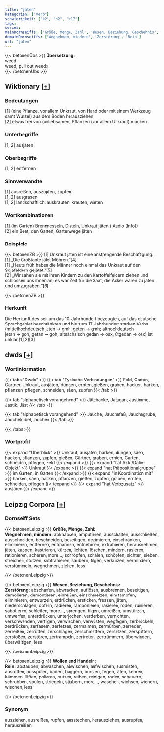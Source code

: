 ```yaml
---
title: "jäten"
kategorien: ["Verb"]
schwierigkeit: ["k2", "h2", "r17"]
tags:
series:
mainDornseiffs: ['Größe, Menge, Zahl', 'Wesen, Beziehung, Geschehnis', 'Wollen und Handeln']
domainDornseiffs: ['Wegnehmen, mindern', 'Zerstörung', 'Rein']
url: "jäten"
---
```


{{< betonenÜbs >}}
**Übersetzung:**  
weed  
weed, pull out weeds  
{{< /betonenÜbs >}}

## Wiktionary [[+](https://de.wiktionary.org/wiki/jäten)]

### Bedeutungen
[1] (eine Pflanze, vor allem Unkraut, von Hand oder mit einem Werkzeug samt Wurzel) aus dem Boden herausziehen  
[2] etwas frei von (unliebsamen) Pflanzen (vor allem Unkraut) machen  

### Unterbegriffe
[1, 2] ausjäten  

### Oberbegriffe
[1, 2] entfernen  

### Sinnverwandte
[1] ausreißen, auszupfen, zupfen  
[1, 2] ausgrasen  
[1, 2] landschaftlich: auskrauten, krauten, wieten  

### Wortkombinationen
[1] (im Garten) Brennnesseln, Disteln, Unkraut jäten ( Audio (Info))  
[2] ein Beet, den Garten, Gartenwege jäten  

### Beispiele
{{< betonenZB >}}
[1] Unkraut jäten ist eine anstrengende Beschäftigung.  
[1] „Die Großtante jätet Möhren.“[4]  
[1] „Heute früh haben die Männer noch einmal das Unkraut auf den Sojafeldern gejätet.“[5]  
[2] „Wir sahen sie mit ihren Kindern zu den Kartoffelfeldern ziehen und schlossen uns ihnen an; es war Zeit für die Saat, die Äcker waren zu jäten und umzugraben.“[6]  

{{< /betonenZB >}}
### Herkunft
Die Herkunft des seit um das 10. Jahrhundert bezeugten, auf das deutsche Sprachgebiet beschränkten und bis zum 17. Jahrhundert starken Verbs (mittelhochdeutsch jeten → gmh, geten → gmh; althochdeutsch jetan → goh, getan → goh; altsächsisch gedan → osx, ūtgedan → osx) ist unklar.[1][2][3]  



## dwds [[+](https://www.dwds.de/wb/jäten)]

### Wortinformation
{{< tabs "Dwds" >}}
{{< tab "Typische Verbindungen" >}}
Feld, Garten, Gärtner, Unkraut, ausjäten, düngen, ernten, gießen, graben, hacken, harken, pflanzen, pflegen, schneiden, säen, zupfen
{{< /tab >}}

{{< tab "alphabetisch vorangehend" >}}
Jätehacke, Jatagan, Jastimme, Jastik, Jäst
{{< /tab >}}

{{< tab "alphabetisch vorangehend" >}}
Jauche, Jauchefaß, Jauchegrube, Jauchekübel, jauchen
{{< /tab >}}

{{< /tabs >}}

### Wortprofil
{{< expand "Überblick" >}} Unkraut, ausjäten, harken, düngen, säen, hacken, pflanzen, zupfen, gießen, Gärtner, graben, ernten, Garten, schneiden, pflegen, Feld {{< /expand >}}
{{< expand "hat Akk./Dativ-Objekt" >}} Unkraut {{< /expand >}}
{{< expand "hat Präpositionalgruppe" >}} im Garten, in Garten {{< /expand >}}
{{< expand "in Koordination mit" >}} harken, säen, hacken, pflanzen, gießen, zupfen, graben, ernten, schneiden, pflegen {{< /expand >}}
{{< expand "hat Verbzusatz" >}} ausjäten {{< /expand >}}

## Leipzig Corpora [[+](https://corpora.uni-leipzig.de/en/res?word=jäten&corpusId=deu_newscrawl-public_2018)]

### Dornseiff Sets
{{< betonenLeipzig >}}
**Größe, Menge, Zahl:**  
**Wegnehmen, mindern:** abknapsen, amputieren, ausschalten, ausschließen, ausschneiden, beschneiden, beseitigen, dezimieren, einschränken, eliminieren, entfernen, entmannen, entnehmen, extrahieren, herausnehmen, jäten, kappen, kastrieren, kürzen, lichten, löschen, mindern, rasieren, rationieren, scheren, more..., schröpfen, schälen, schöpfen, sichten, sieben, streichen, stutzen, subtrahieren, säubern, tilgen, verkürzen, vermindern, verstümmeln, wegnehmen, ziehen, less  

{{< /betonenLeipzig >}}


{{< betonenLeipzig >}}
**Wesen, Beziehung, Geschehnis:**  
**Zerstörung:** abschaffen, abwracken, auflösen, ausbrennen, beseitigen, demolieren, demontieren, einreißen, einschmelzen, einstampfen, eliminieren, entwurzeln, erdrücken, ersticken, fressen, jäten, niederschlagen, opfern, radieren, ramponieren, rasieren, roden, ruinieren, sabotieren, schleifen, more..., sprengen, tilgen, umreißen, umstürzen, umwerfen, unterdrücken, unterjochen, verderben, vernichten, verschwenden, vertilgen, verwischen, verwüsten, wegfegen, zerbröckeln, zerdrücken, zerfasern, zerfetzen, zermalmen, zermürben, zerreden, zerreißen, zerrütten, zerschlagen, zerschmettern, zersetzen, zersplittern, zerstoßen, zerstören, zertrampeln, zertreten, zertrümmern, überwinden, überwältigen, less  

{{< /betonenLeipzig >}}


{{< betonenLeipzig >}}
**Wollen und Handeln:**  
**Rein:** abstauben, abwaschen, abwischen, aufwischen, ausmisten, ausrotten, ausspülen, baden, baggern, bürsten, fegen, jäten, kehren, kämmen, lüften, polieren, putzen, reiben, reinigen, roden, scheuern, schrubben, spülen, striegeln, säubern, more..., waschen, wichsen, wienern, wischen, less  

{{< /betonenLeipzig >}}

### Synonym
ausziehen, ausreißen, rupfen, ausstechen, herausziehen, ausrupfen, herausreißen

